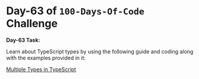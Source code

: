 
# Day-63 of `100-Days-Of-Code` Challenge

**Day-63 Task:**

Learn about TypeScript types by using the following guide and coding along with the examples provided in it:

[Multiple Types in TypeScript](./TS-Types/README.md)
